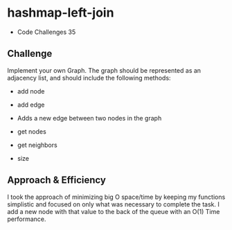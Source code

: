 # hashmap-left-join

+ Code Challenges 35

## Challenge

Implement your own Graph. The graph should be represented as an adjacency list, and should include the following methods:

- add node

- add edge

- Adds a new edge between two nodes in the graph

- get nodes

- get neighbors

- size

## Approach & Efficiency

I took the approach of minimizing big O space/time by keeping my functions simplistic and focused on only what was necessary to complete the task.
I add a new node with that value to the back of the queue with an O(1) Time performance.

